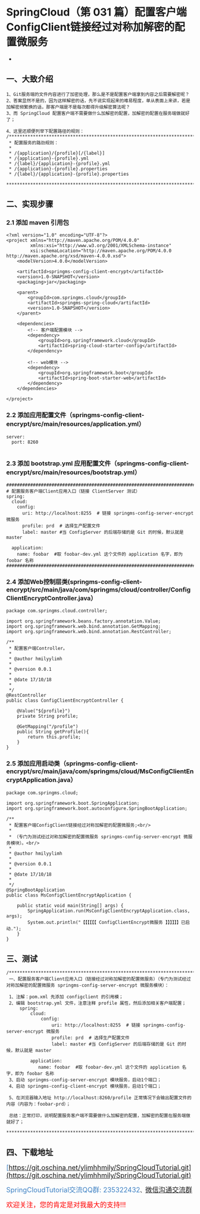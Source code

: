 # SpringCloud（第 031 篇）配置客户端ConfigClient链接经过对称加解密的配置微服务
-

## 一、大致介绍

``` 
1、Git服务端的文件内容进行了加密处理，那么是不是配置客户端拿到内容之后需要解密呢？
2、答案显然不是的，因为这样解密的话，先不说实现起来的难易程度，单从表面上来讲，若是加解密频繁换的话，那客户端是不是每次都得升级解密算法呢？
3、而 SpringCloud 配置客户端不需要做什么加解密的配置，加解密的配置在服务端做就好了；

4、这里还顺便列举下配置路径的规则：
/****************************************************************************************
 * 配置服务的路劲规则：
 *
 * /{application}/{profile}[/{label}]
 * /{application}-{profile}.yml
 * /{label}/{application}-{profile}.yml
 * /{application}-{profile}.properties
 * /{label}/{application}-{profile}.properties
 ****************************************************************************************/
```


## 二、实现步骤

### 2.1 添加 maven 引用包
``` 
<?xml version="1.0" encoding="UTF-8"?>
<project xmlns="http://maven.apache.org/POM/4.0.0"
         xmlns:xsi="http://www.w3.org/2001/XMLSchema-instance"
         xsi:schemaLocation="http://maven.apache.org/POM/4.0.0 http://maven.apache.org/xsd/maven-4.0.0.xsd">
    <modelVersion>4.0.0</modelVersion>

    <artifactId>springms-config-client-encrypt</artifactId>
    <version>1.0-SNAPSHOT</version>
    <packaging>jar</packaging>

    <parent>
        <groupId>com.springms.cloud</groupId>
        <artifactId>springms-spring-cloud</artifactId>
        <version>1.0-SNAPSHOT</version>
    </parent>

    <dependencies>
        <!-- 客户端配置模块 -->
        <dependency>
            <groupId>org.springframework.cloud</groupId>
            <artifactId>spring-cloud-starter-config</artifactId>
        </dependency>

        <!-- web模块 -->
        <dependency>
            <groupId>org.springframework.boot</groupId>
            <artifactId>spring-boot-starter-web</artifactId>
        </dependency>
    </dependencies>

</project>
```


### 2.2 添加应用配置文件（springms-config-client-encrypt/src/main/resources/application.yml）
``` 
server:
  port: 8260


```





### 2.3 添加 bootstrap.yml 应用配置文件（springms-config-client-encrypt/src/main/resources/bootstrap.yml）
``` 
#####################################################################################################
# 配置服务客户端Client应用入口（链接 ClientServer 测试）
spring:
  cloud:
    config:
      uri: http://localhost:8255  # 链接 springms-config-server-encrypt 微服务
      profile: prd  # 选择生产配置文件
      label: master #当 ConfigServer 的后端存储的是 Git 的时候，默认就是 master

  application:
    name: foobar  #取 foobar-dev.yml 这个文件的 application 名字，即为 foobar 名称
#####################################################################################################

```


### 2.4 添加Web控制层类(springms-config-client-encrypt/src/main/java/com/springms/cloud/controller/ConfigClientEncryptController.java）
``` 
package com.springms.cloud.controller;

import org.springframework.beans.factory.annotation.Value;
import org.springframework.web.bind.annotation.GetMapping;
import org.springframework.web.bind.annotation.RestController;

/**
 * 配置客户端Controller。
 *
 * @author hmilyylimh
 *
 * @version 0.0.1
 *
 * @date 17/10/18
 *
 */
@RestController
public class ConfigClientEncryptController {

    @Value("${profile}")
    private String profile;

    @GetMapping("/profile")
    public String getProfile(){
        return this.profile;
    }
}

```


### 2.5 添加应用启动类（springms-config-client-encrypt/src/main/java/com/springms/cloud/MsConfigClientEncryptApplication.java）
``` 
package com.springms.cloud;

import org.springframework.boot.SpringApplication;
import org.springframework.boot.autoconfigure.SpringBootApplication;

/**
 * 配置客户端ConfigClient链接经过对称加解密的配置微服务;<br/>
 *
 * （专门为测试经过对称加解密的配置微服务 springms-config-server-encrypt 微服务模块）。<br/>
 *
 * @author hmilyylimh
 *
 * @version 0.0.1
 *
 * @date 17/10/18
 *
 */
@SpringBootApplication
public class MsConfigClientEncryptApplication {

    public static void main(String[] args) {
        SpringApplication.run(MsConfigClientEncryptApplication.class, args);
        System.out.println("【【【【【【 ConfigClientEncrypt微服务 】】】】】】已启动.");
    }
}
```

## 三、测试

``` 
/****************************************************************************************
 一、配置服务客户端Client应用入口（链接经过对称加解密的配置微服务）（专门为测试经过对称加解密的配置微服务 springms-config-server-encrypt 微服务模块）：

 1、注解：pom.xml 先添加 configclient 的引用模；
 2、编辑 bootstrap.yml 文件，注意注释 profile 属性，然后添加相关客户端配置；
     spring:
         cloud:
             config:
                 uri: http://localhost:8255  # 链接 springms-config-server-encrypt 微服务
                 profile: prd  # 选择生产配置文件
                 label: master #当 ConfigServer 的后端存储的是 Git 的时候，默认就是 master
    
         application:
            name: foobar  #取 foobar-dev.yml 这个文件的 application 名字，即为 foobar 名称
 3、启动 springms-config-server-encrypt 模块服务，启动1个端口；
 4、启动 springms-config-client-encrypt 模块服务，启动1个端口；

 5、在浏览器输入地址 http://localhost:8260/profile 正常情况下会输出配置文件的内容（内容为：foobar-prd）；

 总结：正常打印，说明配置服务客户端不需要做什么加解密的配置，加解密的配置在服务端做就好了；
 ****************************************************************************************/
```


## 四、下载地址

<font color=#4183C4 size=4>[https://git.oschina.net/ylimhhmily/SpringCloudTutorial.git](https://git.oschina.net/ylimhhmily/SpringCloudTutorial.git)</font>

<font color=#4183C4 size=4>SpringCloudTutorial交流QQ群: 235322432</font>、<font color=#4183C4 size=4>[微信沟通交流群](https://gitee.com/ylimhhmily/SpringCloudTutorial/blob/master/doc/qrcode/SpringCloudWeixinQrcode.png)</font>

<font color=red size=4>欢迎关注，您的肯定是对我最大的支持!!!</font>





























